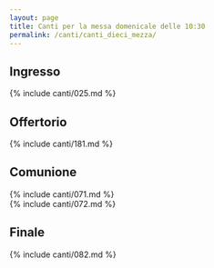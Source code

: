 ```yaml
---
layout: page
title: Canti per la messa domenicale delle 10:30
permalink: /canti/canti_dieci_mezza/
---
```


## Ingresso
{% include canti/025.md %}   

## Offertorio
{% include canti/181.md %}   

## Comunione   
{% include canti/071.md %}   
{% include canti/072.md %}   

## Finale
{% include canti/082.md %}   
